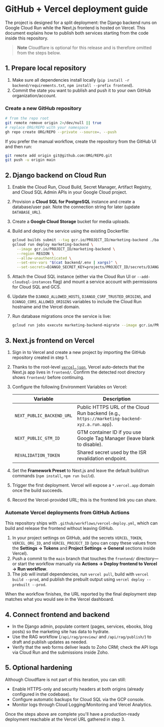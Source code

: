 # GitHub + Vercel deployment guide

The project is designed for a split deployment: the Django backend runs on Google Cloud Run while the Next.js frontend is hosted on Vercel. This document explains how to publish both services starting from the code inside this repository.

> **Note**
> Cloudflare is optional for this release and is therefore omitted from the steps below.

## 1. Prepare local repository

1. Make sure all dependencies install locally (`pip install -r backend/requirements.txt`, `npm install --prefix frontend`).
2. Commit the state you want to publish and push it to your own GitHub organization/account.

### Create a new GitHub repository

```bash
# from the repo root
git remote remove origin 2>/dev/null || true
# replace ORG/REPO with your namespace
gh repo create ORG/REPO --private --source=. --push
```

If you prefer the manual workflow, create the repository from the GitHub UI and then run:

```bash
git remote add origin git@github.com:ORG/REPO.git
git push -u origin main
```

## 2. Django backend on Cloud Run

1. Enable the Cloud Run, Cloud Build, Secret Manager, Artifact Registry, and Cloud SQL Admin APIs in your Google Cloud project.
2. Provision a **Cloud SQL for PostgreSQL** instance and create a database/user pair. Note the connection string for later (update `DATABASE_URL`).
3. Create a **Google Cloud Storage** bucket for media uploads.
4. Build and deploy the service using the existing Dockerfile:

   ```bash
   gcloud builds submit --tag gcr.io/PROJECT_ID/marketing-backend ./backend
   gcloud run deploy marketing-backend \
     --image gcr.io/PROJECT_ID/marketing-backend \
     --region REGION \
     --allow-unauthenticated \
     --set-env-vars "$(cat backend/.env | xargs)" \
     --set-secrets=DJANGO_SECRET_KEY=projects/PROJECT_ID/secrets/DJANGO_SECRET_KEY:latest
   ```

5. Attach the Cloud SQL instance (either via the Cloud Run UI or `--add-cloudsql-instances` flag) and mount a service account with permissions for Cloud SQL and GCS.
6. Update the `DJANGO_ALLOWED_HOSTS`, `DJANGO_CSRF_TRUSTED_ORIGINS`, and `DJANGO_CORS_ALLOWED_ORIGINS` variables to include the Cloud Run hostname and the Vercel domain.
7. Run database migrations once the service is live:

   ```bash
   gcloud run jobs execute marketing-backend-migrate --image gcr.io/PROJECT_ID/marketing-backend --command "python" --args "manage.py,migrate"
   ```

## 3. Next.js frontend on Vercel

1. Sign in to Vercel and create a new project by importing the GitHub repository created in step 1.
2. Thanks to the root-level [`vercel.json`](./vercel.json), Vercel auto-detects that the Next.js app lives in `frontend/`. Confirm the detected root directory shows `frontend/` before continuing.
3. Configure the following Environment Variables on Vercel:

   | Variable | Description |
   | --- | --- |
   | `NEXT_PUBLIC_BACKEND_URL` | Public HTTPS URL of the Cloud Run backend (e.g., `https://marketing-backend-xyz.a.run.app`). |
   | `NEXT_PUBLIC_GTM_ID` | GTM container ID if you use Google Tag Manager (leave blank to disable). |
   | `REVALIDATION_TOKEN` | Shared secret used by the ISR revalidation endpoint. |

4. Set the **Framework Preset** to Next.js and leave the default build/run commands (`npm install`, `npm run build`).
5. Trigger the first deployment. Vercel will expose a `*.vercel.app` domain once the build succeeds.
6. Record the Vercel-provided URL; this is the frontend link you can share.

### Automate Vercel deployments from GitHub Actions

This repository ships with `.github/workflows/vercel-deploy.yml`, which can build and release the frontend without leaving GitHub.

1. In your project settings on GitHub, add the secrets `VERCEL_TOKEN`, `VERCEL_ORG_ID`, and `VERCEL_PROJECT_ID` (you can copy these values from the **Settings → Tokens** and **Project Settings → General** sections inside Vercel).
2. Push a commit to the `main` branch that touches the `frontend/` directory—or start the workflow manually via **Actions → Deploy frontend to Vercel → Run workflow**.
3. The job will install dependencies, run `vercel pull`, build with `vercel build --prod`, and publish the prebuilt output using `vercel deploy --prebuilt --prod`.

When the workflow finishes, the URL reported by the final deployment step matches what you would see in the Vercel dashboard.

## 4. Connect frontend and backend

* In the Django admin, populate content (pages, services, ebooks, blog posts) so the marketing site has data to hydrate.
* Use the RAG workflow (`/api/rag/preview/` and `/api/rag/publish/`) to draft and publish updates as needed.
* Verify that the web forms deliver leads to Zoho CRM; check the API logs via Cloud Run and the submissions inside Zoho.

## 5. Optional hardening

Although Cloudflare is not part of this iteration, you can still:

* Enable HTTPS-only and security headers at both origins (already configured in the codebase).
* Configure automatic backups for Cloud SQL via the GCP console.
* Monitor logs through Cloud Logging/Monitoring and Vercel Analytics.

Once the steps above are complete you'll have a production-ready deployment reachable at the Vercel URL gathered in step 3.
